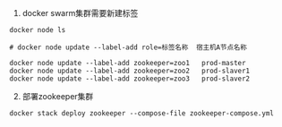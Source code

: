 1. docker swarm集群需要新建标签
```
docker node ls

# docker node update --label-add role=标签名称  宿主机A节点名称

docker node update --label-add zookeeper=zoo1   prod-master
docker node update --label-add zookeeper=zoo2   prod-slaver1
docker node update --label-add zookeeper=zoo3   prod-slaver2

```

2. 部署zookeeper集群
```
docker stack deploy zookeeper --compose-file zookeeper-compose.yml
```